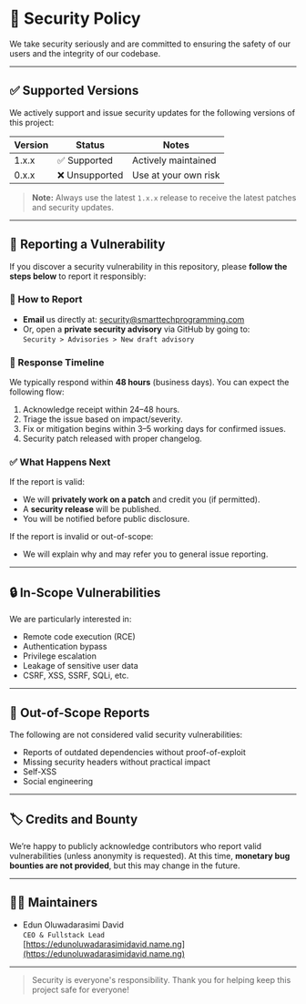 # 🔐 Security Policy

We take security seriously and are committed to ensuring the safety of our users and the integrity of our codebase.

---

## ✅ Supported Versions

We actively support and issue security updates for the following versions of this project:

| Version | Status     | Notes                        |
|---------|------------|------------------------------|
| 1.x.x   | ✅ Supported | Actively maintained          |
| 0.x.x   | ❌ Unsupported | Use at your own risk        |

> **Note:** Always use the latest `1.x.x` release to receive the latest patches and security updates.

---

## 📣 Reporting a Vulnerability

If you discover a security vulnerability in this repository, please **follow the steps below** to report it responsibly:

### 🔁 How to Report
- **Email** us directly at: [security@smarttechprogramming.com](mailto:davidedun2010@gmail.com)
- Or, open a **private security advisory** via GitHub by going to:  
  `Security > Advisories > New draft advisory`

### 📆 Response Timeline
We typically respond within **48 hours** (business days). You can expect the following flow:
1. Acknowledge receipt within 24–48 hours.
2. Triage the issue based on impact/severity.
3. Fix or mitigation begins within 3–5 working days for confirmed issues.
4. Security patch released with proper changelog.

### ✅ What Happens Next
If the report is valid:
- We will **privately work on a patch** and credit you (if permitted).
- A **security release** will be published.
- You will be notified before public disclosure.

If the report is invalid or out-of-scope:
- We will explain why and may refer you to general issue reporting.

---

## 🔒 In-Scope Vulnerabilities

We are particularly interested in:
- Remote code execution (RCE)
- Authentication bypass
- Privilege escalation
- Leakage of sensitive user data
- CSRF, XSS, SSRF, SQLi, etc.

---

## 🚫 Out-of-Scope Reports

The following are not considered valid security vulnerabilities:
- Reports of outdated dependencies without proof-of-exploit
- Missing security headers without practical impact
- Self-XSS
- Social engineering

---

## 🏷️ Credits and Bounty

We’re happy to publicly acknowledge contributors who report valid vulnerabilities (unless anonymity is requested). At this time, **monetary bug bounties are not provided**, but this may change in the future.

---

## 👨‍💻 Maintainers

- Edun Oluwadarasimi David  
  `CEO & Fullstack Lead`  
  [https://edunoluwadarasimidavid.name.ng](https://edunoluwadarasimidavid.name.ng)

---

> Security is everyone's responsibility. Thank you for helping keep this project safe for everyone!
